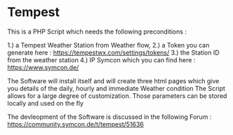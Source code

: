 # Tempest

This is a PHP Script which needs the following preconditions :

1.) a Tempest Weather Station from Weather flow, 
2.) a Token you can generate here : https://tempestwx.com/settings/tokens/ 
3.) the Station ID from the weather station 
4.) IP Symcon which you can find here : https://www.symcon.de/

The Software will install itself and will create three html pages which give you details of the daily, hourly and immediate Weather condition
The Script allows for a large degree of customization. Those parameters can be stored locally and  used on the fly

The devleopment of the Software is discussed in the following Forum : https://community.symcon.de/t/tempest/51636
